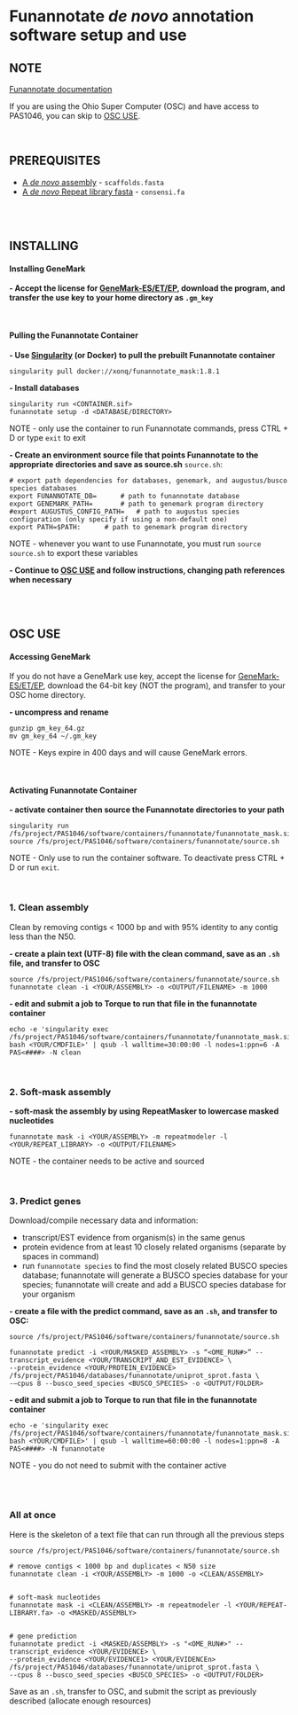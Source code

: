 # Funannotate *de novo* annotation software setup and use

## NOTE 
[Funannotate documentation](https://funannotate.readthedocs.io/en/latest/install.html)

If you are using the Ohio Super Computer (OSC) and have access to PAS1046, you can skip to [OSC USE](https://gitlab.com/xonq/tutorials/-/blob/master/funannotate.md#osc-use).

<br />

## PREREQUISITES
- [A *de novo* assembly](https://gitlab.com/xonq/tutorials/-/blob/master/assembly.md) - `scaffolds.fasta`
- [A *de novo* Repeat library fasta](https://gitlab.com/xonq/tutorials/-/blob/master/repeatmodeler.md) - `consensi.fa`

<br /><br />

## INSTALLING
#### Installing GeneMark

**- Accept the license for [GeneMark-ES/ET/EP](https://topaz.gatech.edu/GeneMark/license_download.cgi), download the program, and transfer the use key to your home directory as `.gm_key`**

<br />

#### Pulling the Funannotate Container
 
**- Use [Singularity](https://gitlab.com/xonq/tutorials/-/blog/master/containers.md) (or Docker) to pull the prebuilt Funannotate container**
```
singularity pull docker://xonq/funannotate_mask:1.8.1
```

**- Install databases**
```
singularity run <CONTAINER.sif>
funannotate setup -d <DATABASE/DIRECTORY>
```
NOTE - only use the container to run Funannotate commands, press CTRL + D or type `exit` to exit

**- Create an environment source file that points Funannotate to the appropriate directories and save as source.sh**
`source.sh`:
```
# export path dependencies for databases, genemark, and augustus/busco species databases
export FUNANNOTATE_DB=		# path to funannotate database
export GENEMARK_PATH=		# path to genemark program directory
#export AUGUSTUS_CONFIG_PATH=	# path to augustus species configuration (only specify if using a non-default one)
export PATH=$PATH:		# path to genemark program directory
```
NOTE - whenever you want to use Funannotate, you must run `source source.sh` to export these variables

**- Continue to [OSC USE](https://gitlab.com/xonq/tutorials/-/blob/master/funannotate.md#osc-use) and follow instructions, changing path references when necessary**

<br /><br />

## OSC USE
#### Accessing GeneMark
If you do not have a GeneMark use key, accept the license for [GeneMark-ES/ET/EP](http://topaz.gatech.edu/GeneMark/license_download.cgi), download the 64-bit key (NOT the program), and transfer to your OSC home directory. 

**- uncompress and rename**
```
gunzip gm_key_64.gz
mv gm_key_64 ~/.gm_key
```

NOTE - Keys expire in 400 days and will cause GeneMark errors.

<br />

#### Activating Funannotate Container

**- activate container then source the Funannotate directories to your path**
```
singularity run /fs/project/PAS1046/software/containers/funannotate/funannotate_mask.sif
source /fs/project/PAS1046/software/containers/funannotate/source.sh
```

NOTE - Only use to run the container software. To deactivate press CTRL + D or run `exit`.

<br />

### 1. Clean assembly
Clean by removing contigs < 1000 bp and with 95% identity to any contig less than the N50.

**- create a plain text (UTF-8) file with the clean command, save as an `.sh` file, and transfer to OSC**
```
source /fs/project/PAS1046/software/containers/funannotate/source.sh
funannotate clean -i <YOUR/ASSEMBLY> -o <OUTPUT/FILENAME> -m 1000
```

**- edit and submit a job to Torque to run that file in the funannotate container**
```
echo -e 'singularity exec /fs/project/PAS1046/software/containers/funannotate/funannotate_mask.sif bash <YOUR/CMDFILE>' | qsub -l walltime=30:00:00 -l nodes=1:ppn=6 -A PAS<####> -N clean
```

<br />

### 2. Soft-mask assembly 

**- soft-mask the assembly by using RepeatMasker to lowercase masked nucleotides**
```
funannotate mask -i <YOUR/ASSEMBLY> -m repeatmodeler -l <YOUR/REPEAT_LIBRARY> -o <OUTPUT/FILENAME>
```
NOTE - the container needs to be active and sourced

<br />

### 3. Predict genes
Download/compile necessary data and information:
- transcript/EST evidence from organism(s) in the same genus
- protein evidence from at least 10 closely related organisms (separate by spaces in command)
- run `funannotate species` to find the most closely related BUSCO species database; funannotate will generate a BUSCO species database for your species; funannotate will create and add a BUSCO species database for your organism

**- create a file with the predict command, save as an `.sh`, and transfer to OSC:**
```
source /fs/project/PAS1046/software/containers/funannotate/source.sh

funannotate predict -i <YOUR/MASKED_ASSEMBLY> -s “<OME_RUN#>” --transcript_evidence <YOUR/TRANSCRIPT_AND_EST_EVIDENCE> \
--protein_evidence <YOUR/PROTEIN_EVIDENCE> /fs/project/PAS1046/databases/funannotate/uniprot_sprot.fasta \
-–cpus 8 --busco_seed_species <BUSCO_SPECIES> -o <OUTPUT/FOLDER>
```

**- edit and submit a job to Torque to run that file in the funannotate container**
```
echo -e 'singularity exec /fs/project/PAS1046/software/containers/funannotate/funannotate_mask.sif bash <YOUR/CMDFILE>' | qsub -l walltime=60:00:00 -l nodes=1:ppn=8 -A PAS<####> -N funannotate
```
NOTE - you do not need to submit with the container active

<br /><br />

### All at once
Here is the skeleton of a text file that can run through all the previous steps
```
source /fs/project/PAS1046/software/containers/funannotate/source.sh

# remove contigs < 1000 bp and duplicates < N50 size
funannotate clean -i <YOUR/ASSEMBLY> -m 1000 -o <CLEAN/ASSEMBLY>


# soft-mask nucleotides
funannotate mask -i <CLEAN/ASSEMBLY> -m repeatmodeler -l <YOUR/REPEAT-LIBRARY.fa> -o <MASKED/ASSEMBLY>


# gene prediction
funannotate predict -i <MASKED/ASSEMBLY> -s "<OME_RUN#>" --transcript_evidence <YOUR/EVIDENCE> \
--protein_evidence <YOUR/EVIDENCE1> <YOUR/EVIDENCEn> /fs/project/PAS1046/databases/funannotate/uniprot_sprot.fasta \
--cpus 8 --busco_seed_species <BUSCO_SPECIES> -o <OUTPUT/FOLDER>
```

Save as an `.sh`, transfer to OSC, and submit the script as previously described (allocate enough resources)

